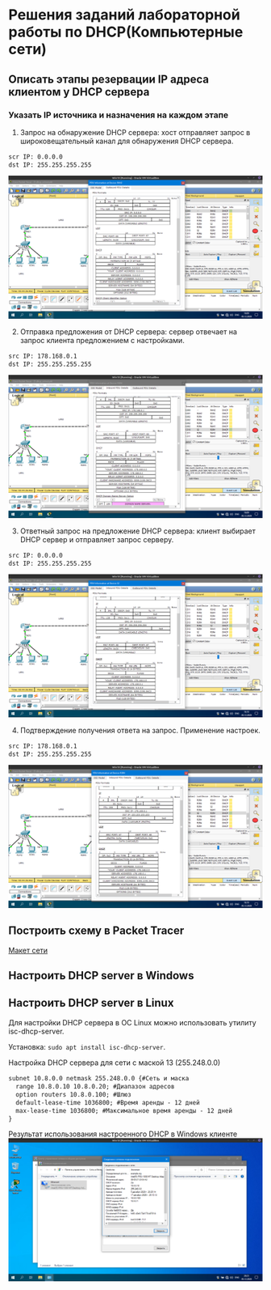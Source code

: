 # Решения заданий лабораторной работы по DHCP(Компьютерные сети)

## Описать этапы резервации IP адреса клиентом у DHCP сервера
### Указать IP источника и назначения на каждом этапе

1. Запрос на обнаружение DHCP сервера: хост отправляет запрос в широковещательный канал для обнаружения DHCP сервера.
```
scr IP: 0.0.0.0
dst IP: 255.255.255.255
```
![Discover request](https://github.com/mihai-valentin/computer_networks_dhcp/blob/main/discover.png)

2. Отправка предложения от DHCP сервера: сервер отвечает на запрос клиента предложением с настройками.
```
src IP: 178.168.0.1
dst IP: 255.255.255.255
```
![Offer request](https://github.com/mihai-valentin/computer_networks_dhcp/blob/main/offer.png)

3. Ответный запрос на предложение DHCP сервера: клиент выбирает DHCP сервер и отправляет запрос серверу.
```
src IP: 0.0.0.0
dst IP: 255.255.255.255
```
![Request](https://github.com/mihai-valentin/computer_networks_dhcp/blob/main/request.png)

4. Подтверждение получения ответа на запрос. Применение настроек.
```
src IP: 178.168.0.1
dst IP: 255.255.255.255
```
![Pack request](https://github.com/mihai-valentin/computer_networks_dhcp/blob/main/pack.png)

## Построить схему в Packet Tracer

[Макет сети](https://github.com/mihai-valentin/computer_networks_dhcp/blob/main/dhcp.pkt)

## Настроить DHCP server в Windows

## Настроить DHCP server в Linux
Для настройки DHCP сервера в ОС Linux можно использовать утилиту isc-dhcp-server.

Установка: `sudo apt install isc-dhcp-server`.

Настройка DHCP сервера для сети с маской 13 (255.248.0.0)
```
subnet 10.8.0.0 netmask 255.248.0.0 {#Сеть и маска
  range 10.8.0.10 10.8.0.20; #Диапазон адресов
  option routers 10.8.0.100; #Шлюз
  default-lease-time 1036800; #Время аренды - 12 дней
  max-lease-time 1036800; #Максимальное время аренды - 12 дней
}
```

Результат использования настроенного DHCP в Windows клиенте
![Windows DHCP client](https://github.com/mihai-valentin/computer_networks_dhcp/blob/main/dhcp_win.png)
